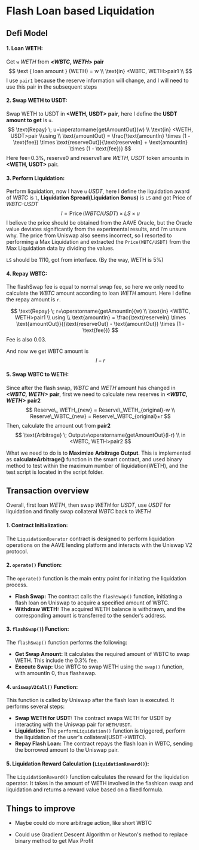 # Flash Loan based Liquidation

## Defi Model



#### **1. Loan WETH:**

Get `w` *WETH* from **<*WBTC*, *WETH*>** **pair**
$$
\text { loan amount } (WETH) = w
\\
\text{in} 
<WBTC, WETH>pair1
\\
$$
I use `pair1` because the reserve information will change, and I will need to use this pair in the subsequent steps



#### **2. Swap WETH to USDT:**

Swap WETH to USDT in **<WETH, USDT>** **pair**, here I define the **USDT amount to get** is `u`. 
$$
\text{Repay} \; u=\operatorname{getAmountOut}(w)   
\\
\text{in} 
<WETH, USDT>pair
\\using
\\
\text{amountOut} = \frac{\text{amountIn} \times (1 - \text{fee}) \times \text{reserveOut}}{\text{reserveIn} + \text{amountIn} \times (1 - \text{fee})}
$$
Here fee=0.3%, reserve0 and reserve1 are  *WETH*, *USDT* token amounts in **<WETH, USDT>** pair. 



#### **3. Perform Liquidation:**

Perform liquidation, now I have `u` *USDT*, here I define the liquidation award of *WBTC* is `l`, **Liquidation Spread(Liquidation Bonus)** is `LS` and got Price of *WBTC-USDT*
$$
l=\operatorname{Price}(W B T C / U S D T) \times L S \times u
$$
I believe the price should be obtained from the AAVE Oracle, but the Oracle value deviates significantly from the experimental results, and I’m unsure why. The price from Uniswap also seems incorrect, so I resorted to performing a Max Liquidation and extracted the `Price(WBTC/USDT)` from the Max Liquidation data by dividing the values.

`LS` should be 1110, got from interface. (By the way, WETH is 5%)



#### **4. Repay WBTC:**

The flashSwap fee is equal to normal swap fee, so here we only need to calculate the *WBTC* amount according to loan *WETH* amount. Here I define the repay amount is `r`.


$$
\text{Repay} \; r=\operatorname{getAmountIn}(w)   
\\
\text{in} 
<WBTC, WETH>pair1
\\
using
\\
\text{amountIn} = \frac{\text{reserveIn} \times \text{amountOut}}{(\text{reserveOut} - \text{amountOut}) \times (1 - \text{fee})}
$$
Fee is also 0.03.

And now we get WBTC amount is 
$$
l-r
$$


#### **5. Swap WBTC to WETH:**

Since after the flash swap, *WBTC* and *WETH* amount has changed in ***<WBTC, WETH>*** **pair**, first we need to calculate new reserves in ***<WBTC, WETH>*** **pair2**
$$
Reserve\_ WETH_{new} = Reserve\_WETH_{original}-w
\\
Reserve\_WBTC_{new} = Reserve\_WBTC_{original}+r
$$
Then, calculate the amount out from **pair2**
$$
\text{Arbitrage} \; Output=\operatorname{getAmountOut}(l-r)
\\
in <WBTC, WETH>pair2
$$


What we need to do is to **Maximize** **Arbitrage Output**. This is implemented as **calculateArbitrage()** function in the smart contract, and used binary method to test within the maximum number of liquidation(WETH), and the test script is located in the script folder.





## Transaction overview

Overall, first loan *WETH*, then swap *WETH* for *USDT*, use *USDT* for liquidation and finally swap collateral *WBTC* back to *WETH*

#### **1. Contract Initialization:**

The `LiquidationOperator` contract is designed to perform liquidation operations on the AAVE lending platform and interacts with the Uniswap V2 protocol. 

#### **2. `operate()` Function:**

The `operate()` function is the main entry point for initiating the liquidation process.

- **Flash Swap:** The contract calls the `flashSwap()` function, initiating a flash loan on Uniswap to acquire a specified amount of WBTC.
- **Withdraw WETH:** The acquired WETH balance is withdrawn, and the corresponding amount is transferred to the sender’s address.

#### **3. `flashSwap()`) Function:**

The `flashSwap()` function performs the following:

- **Get Swap Amount:** It calculates the required amount of WBTC to swap WETH. This include the 0.3% fee.
- **Execute Swap:** Use WBTC to swap WETH using the `swap()` function, with amountIn 0, thus flashswap.

#### **4. `uniswapV2Call()` Function:**

This function is called by Uniswap after the flash loan is executed. It performs several steps:

- **Swap WETH for USDT:** The contract swaps WETH for USDT by interacting with the Uniswap pair for `WETH/USDT`.
- **Liquidation:** The `performLiquidation()` function is triggered, perform the liquidation of the user's collateral(USDT->WBTC).
- **Repay Flash Loan:** The contract repays the flash loan in WBTC, sending the borrowed amount to the Uniswap pair.

#### **5. Liquidation Reward Calculation (`LiquidationReward()`):**

The `LiquidationReward()` function calculates the reward for the liquidation operator. It takes in the amount of WETH involved in the flashloan swap and liquidation and returns a reward value based on a fixed formula.



## Things to improve

- Maybe could do more arbitrage action, like short WBTC

- Could use Gradient Descent Algorithm or Newton's method to replace binary method to get Max Profit
